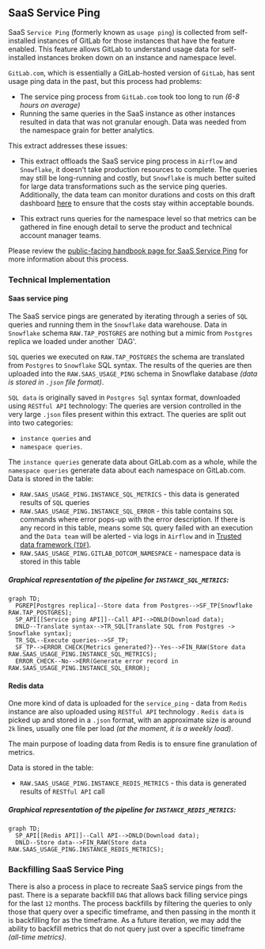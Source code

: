 ## SaaS Service Ping

SaaS `Service Ping` (formerly known as `usage ping`) is collected from self-installed instances of GitLab for those instances that have the feature enabled. This feature allows GitLab to understand usage data for self-installed instances broken down on an instance and namespace level.

`GitLab.com`, which is essentially a GitLab-hosted version of `GitLab`, has sent usage ping data in the past, but this process had problems:
* The service ping process from `GitLab.com` took too long to run _(6-8 hours on average)_
* Running the same queries in the SaaS instance as other instances resulted in data that was not granular enough. Data was needed from the namespace grain for better analytics.

This extract addresses these issues:  

* This extract offloads the SaaS service ping process in `Airflow` and `Snowflake`, it doesn't take production resources to complete.  The queries may still be long-running and costly, but `Snowflake` is much better suited for large data transformations such as the service ping queries.  Additionally, the data team can monitor durations and costs on this draft dashboard [here](https://app.periscopedata.com/app/gitlab/839683/SaaS-Usage-Ping-Monitoring) to ensure that the costs stay within acceptable bounds. 

* This extract runs queries for the namespace level so that metrics can be gathered in fine enough detail to serve the product and technical account manager teams.

Please review the [public-facing handbook page for SaaS Service Ping](https://about.gitlab.com/handbook/business-technology/data-team/data-catalog/saas-service-ping-automation/) for more information about this process.

### Technical Implementation

#### Saas service ping
The SaaS service pings are generated by iterating through a series of `SQL` queries and running them in the `Snowflake` data warehouse. 
Data in `Snowflake` schema `RAW.TAP_POSTGRES` are nothing but a mimic from `Postgres` replica we loaded under another `DAG'.


`SQL` queries we executed on `RAW.TAP_POSTGRES` the schema are translated from `Postgres` to `Snowflake` SQL syntax.
The results of the queries are then uploaded into the `RAW.SAAS_USAGE_PING` schema in Snowflake database _(data is stored in `.json` file format)_.  

`SQL data` is originally saved in `Postgres Sql` syntax format, downloaded using `RESTful API` technology: The queries are version controlled in the very large `.json` files present within this extract. The queries are split out into two categories: 
- `instance queries` and 
- `namespace queries`. 
    
The `instance queries` generate data about GitLab.com as a whole, while the `namespace queries` generate data about each namespace on GitLab.com.
Data is stored in the table: 
- `RAW.SAAS_USAGE_PING.INSTANCE_SQL_METRICS` - this data is generated results of `SQL` queries
- `RAW.SAAS_USAGE_PING.INSTANCE_SQL_ERROR` - this table contains `SQL` commands where error pops-up with the error description. If there is any record in this table, means some `SQL` query failed with an execution and the `Data team` will be alerted - via logs in `Airflow` and in [Trusted data framework (`TDF`)](https://about.gitlab.com/handbook/business-technology/data-team/platform/#tdf). 
- `RAW.SAAS_USAGE_PING.GITLAB_DOTCOM_NAMESPACE` - namespace data is stored in this table 

##### Graphical representation of the pipeline for `INSTANCE_SQL_METRICS`:
```mermaid
graph TD;
  PGREP[Postgres replica]--Store data from Postgres-->SF_TP[Snowflake RAW.TAP_POSTGRES];
  SP_API[[Service ping API]]--Call API-->DNLD(Download data);
  DNLD--Translate syntax-->TR_SQL[Translate SQL from Postgres -> Snowflake syntax];
  TR_SQL--Execute queries-->SF_TP;
  SF_TP-->ERROR_CHECK{Metrics generated?}--Yes-->FIN_RAW(Store data RAW.SAAS_USAGE_PING.INSTANCE_SQL_METRICS);
  ERROR_CHECK--No-->ERR(Generate error record in RAW.SAAS_USAGE_PING.INSTANCE_SQL_ERROR);
```

#### Redis data

One more kind of data is uploaded for the `service_ping` - data from `Redis` instance are also uploaded using `RESTful API` technology . 
`Redis data` is picked up and stored in a `.json` format, with an approximate size is around `2k` lines, usually one file per load _(at the moment, it is a weekly load)_.

The main purpose of loading data from Redis is to ensure fine granulation of metrics.

Data is stored in the table:
- `RAW.SAAS_USAGE_PING.INSTANCE_REDIS_METRICS` - this data is generated results of `RESTful API` call

##### Graphical representation of the pipeline for `INSTANCE_REDIS_METRICS`:
```mermaid
graph TD;
  SP_API[[Redis API]]--Call API-->DNLD(Download data);
  DNLD--Store data-->FIN_RAW(Store data RAW.SAAS_USAGE_PING.INSTANCE_REDIS_METRICS);
```
        
### Backfilling SaaS Service Ping

There is also a process in place to recreate SaaS service pings from the past.
There is a separate backfill `DAG` that allows back filling service pings for the last `12` months.
The process backfills by filtering the queries to only those that query over a specific timeframe, and then passing in the month it is backfilling for as the timeframe.
As a future iteration, we may add the ability to backfill metrics that do not query just over a specific timeframe _(all-time metrics)_.
